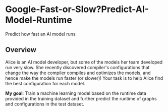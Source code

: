 # Google-Fast-or-Slow?Predict-AI-Model-Runtime
Predict how fast an AI model runs
## Overview
Alice is an AI model developer, but some of the models her team developed run very slow. She recently discovered compiler's configurations that change the way the compiler compiles and optimizes the models, and hence make the models run faster (or slower)! Your task is to help Alice find the best configuration for each model.

**My goal**: Train a machine learning model based on the runtime data provided in the training dataset and further predict the runtime of graphs and configurations in the test dataset.
